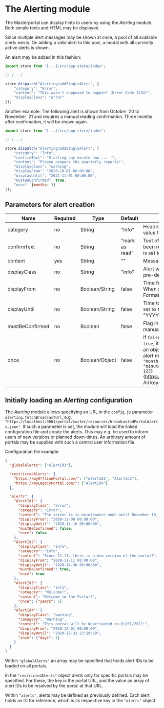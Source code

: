 # The Alerting module

The Masterportal can display hints to users by using the *Alerting* module. Both simple texts and HTML may be displayed.

Since multiple alert messages may be shown at once, a pool of all available alerts exists. On adding a valid alert to this pool, a modal with all currently active alerts is shown.

An alert may be added in this fashion:

```js
import store from "[...]/src/app-store/index";

// [...]

store.dispatch("Alerting/addSingleAlert", {
    "category": "Error",
    "content": "This wasn't supposed to happen! (Error Code 1234)",
    "displayClass": "error"
});
```

Another example: The following alert is shown from October '20 to November '21 and requires a manual reading confirmation. Three months after confirmation, it will be shown again.

```js
import store from "[...]/src/app-store/index";

// [...]

store.dispatch("Alerting/addSingleAlert", {
    "category": "Info",
    "confirmText": "Starting any minute now ... !",
    "content": "Please prepare the quarterly reports!",
    "displayClass": "warning",
    "displayFrom": "2020-10-01 00:00:00",
    "displayUntil": "2021-11-01 00:00:00",
    "mustBeConfirmed": true,
    "once": {months: 3}
});
```

## Parameters for alert creation

|Name|Required|Type|Default|Description|
|----|--------|----|-------|-----------|
|category|no|String|"Info"|Header text and, at the same time, reference value for grouping alerts of the same *category*.|
|confirmText|no|String|"mark as read"|Text of a clickable link to indicate the alert has been read. Only required when `mustBeConfirmed` is set to `true`.|
|content|yes|String|""|Message. May contain HTML.|
|displayClass|no|String|"info"|Alert wrapper element CSS class. Available pre-defined values: `"info"`, `"warning"`, `"error"`|
|displayFrom|no|Boolean/String|false|Time from which the alert may be displayed. When set to `false`, no limitation is applied. Format: "YYYY-MM-DD HH-II-SS"|
|displayUntil|no|Boolean/String|false|Time to which the alert may be displayed. When set to `false`, no limitation is applied. Format: "YYYY-MM-DD HH-II-SS"|
|mustBeConfirmed|no|Boolean|false|Flag indicating whether the alert requires a manual read confirmation.|
|once|no|Boolean/Object|false|If `false`, this alert may be shown on each visit. If `true`, it's only shown once. You may also define an object indicating a time span after which the alert may be displayed again: `{"years": 1, "months": 3, "days": 5, "hours": 15, "minutes": 10, "seconds": 3, "milliseconds": 123}` (https://momentjs.com/docs/#/parsing/object/). All keys are optional.|

## Initially loading an *Alerting* configuration

The *Alerting* module allows specifying an URL in the `config.js` parameter `alerting.fetchBroadcastUrl`, e.g. `"https://localhost:9001/portal/master/resources/broadcastedPortalAlerts.json"`. If such a parameter is set, the module will load the linked configuration file and create the alerts. This may e.g. be used to inform users of new versions or planned down-times. An arbitrary amount of portals may be supplied with such a central user information file.

Configuration file example:

```json
{
  "globalAlerts": ["AlertId3"],

  "restrictedAlerts": {
    "https://myOfflinePortal.com/": ["AlertId1", "AlertId2"],
    "https://myLegacyPortal.com/": ["AlertId4"]
  },

  "alerts": {
    "AlertId1": {
      "displayClass": "error",
      "category": "Error",
      "content": "The server is in maintenance mode until November 10, 2020.",
      "displayFrom": "2020-11-09 00:00:00",
      "displayUntil": "2020-11-10 00:00:00",
      "mustBeConfirmed": false,
      "once": false
    },
    "AlertId2": {
      "displayClass": "info",
      "category": "Info",
      "content": "Since 11.11. there is a new version of the portal!",
      "displayFrom": "2020-11-11 00:00:00",
      "displayUntil": "2020-11-30 00:00:00",
      "mustBeConfirmed": true,
      "once": true
    },
    "AlertId3": {
      "displayClass": "info",
      "category": "Welcome!",
      "content": "Welcome to the Portal!",
      "once": {"years": 1}
    },
    "AlertId4": {
      "displayClass": "warning",
      "category": "Warning",
      "content": "This portal will be deactivated on 01/01/2021!",
      "displayFrom": "2020-12-01 00:00:00",
      "displayUntil": "2020-12-31 23:59:59",
      "once": {"days": 1}
    }
  }
}
```

Within `"globalAlerts"` an array may be specified that holds alert IDs to be loaded on all portals.

In the `"restrictedAlerts"` object alerts only for specific portals may be specified. For these, the key is the portal URL, and the value an array of alert IDs to be resolved by the portal at that URL.

Within `"alerts"`, alerts may be defined as previously defined. Each alert holds an ID for reference, which is its respective key in the `"alerts"` object.
